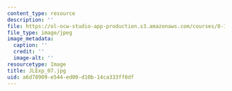 ```yaml
---
content_type: resource
description: ''
file: https://ol-ocw-studio-app-production.s3.amazonaws.com/courses/8-13-14-experimental-physics-i-ii-junior-lab-fall-2016-spring-2017/a6d78909e544ed00d10b14ca333ff8df_JLExp_07.jpg
file_type: image/jpeg
image_metadata:
  caption: ''
  credit: ''
  image-alt: ''
resourcetype: Image
title: JLExp_07.jpg
uid: a6d78909-e544-ed00-d10b-14ca333ff8df
---
```

